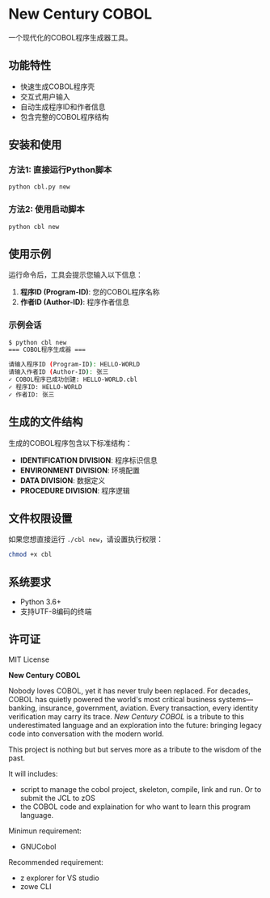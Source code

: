 # New Century COBOL

一个现代化的COBOL程序生成器工具。

## 功能特性

- 快速生成COBOL程序壳
- 交互式用户输入
- 自动生成程序ID和作者信息
- 包含完整的COBOL程序结构

## 安装和使用

### 方法1: 直接运行Python脚本

```bash
python cbl.py new
```

### 方法2: 使用启动脚本

```bash
python cbl new
```

## 使用示例

运行命令后，工具会提示您输入以下信息：

1. **程序ID (Program-ID)**: 您的COBOL程序名称
2. **作者ID (Author-ID)**: 程序作者信息

### 示例会话

```bash
$ python cbl new
=== COBOL程序生成器 ===

请输入程序ID (Program-ID): HELLO-WORLD
请输入作者ID (Author-ID): 张三
✓ COBOL程序已成功创建: HELLO-WORLD.cbl
✓ 程序ID: HELLO-WORLD
✓ 作者ID: 张三
```

## 生成的文件结构

生成的COBOL程序包含以下标准结构：

- **IDENTIFICATION DIVISION**: 程序标识信息
- **ENVIRONMENT DIVISION**: 环境配置
- **DATA DIVISION**: 数据定义
- **PROCEDURE DIVISION**: 程序逻辑

## 文件权限设置

如果您想直接运行 `./cbl new`，请设置执行权限：

```bash
chmod +x cbl
```

## 系统要求

- Python 3.6+
- 支持UTF-8编码的终端

## 许可证

MIT License

**New Century COBOL**

Nobody loves COBOL, yet it has never truly been replaced. For decades, COBOL has quietly powered the world's most critical business systems—banking, insurance, government, aviation. Every transaction, every identity verification may carry its trace. *New Century COBOL* is a tribute to this underestimated language and an exploration into the future: bringing legacy code into conversation with the modern world.

This project is nothing but but serves more as a tribute to the wisdom of the past.

It will includes:
- script to manage the cobol project, skeleton, compile, link and run. Or to submit the JCL to zOS
- the COBOL code and explaination for who want to learn this program language.

Minimun requirement:

- GNUCobol

Recommended requirement:

- z explorer for VS studio
- zowe CLI